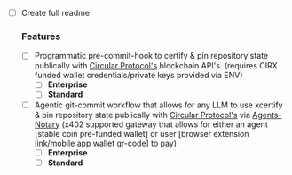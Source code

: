-[ ] Create full readme  
   ### Features   
    -[ ] Programmatic pre-commit-hook to certify & pin repository state publically with [Circular Protocol's](https://github.com/circular-protocol) blockchain API's. (requires CIRX funded wallet credentials/private keys provided via ENV)  
        -[ ] **Enterprise**  
        -[ ] **Standard**  
    -[ ] Agentic git-commit workflow that allows for any LLM to use xcertify & pin repository state publically with [Circular Protocol's](https://github.com/circular-protocol) via [Agents-Notary](https://github.com/DAOgora-xyz/Agents-Notary) (x402 supported gateway that allows for either an agent [stable coin pre-funded wallet] or user [browser extension link/mobile app wallet qr-code] to pay)  
        -[ ] **Enterprise**  
        -[ ] **Standard**  
